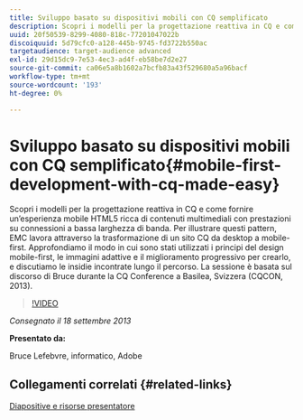 ```yaml
---
title: Sviluppo basato su dispositivi mobili con CQ semplificato
description: Scopri i modelli per la progettazione reattiva in CQ e come fornire un’esperienza mobile HTML5 ricca di contenuti multimediali con prestazioni su connessioni a bassa larghezza di banda. Per illustrare questi pattern, EMC lavora attraverso la trasformazione di un sito CQ da desktop a mobile-first. Approfondiamo il modo in cui sono stati utilizzati i principi del design mobile-first, le immagini adattive e il miglioramento progressivo per crearlo, e discutiamo le insidie incontrate lungo il percorso. La sessione è basata sul discorso di Bruce durante la CQ Conference a Basilea, Svizzera (CQCON, 2013).
uuid: 20f50539-8299-4080-818c-77201047022b
discoiquuid: 5d79cfc0-a128-445b-9745-fd3722b550ac
targetaudience: target-audience advanced
exl-id: 29d15dc9-7e53-4ec3-ad4f-eb58be7d2e27
source-git-commit: ca06e5a8b1602a7bcfb83a43f529680a5a96bacf
workflow-type: tm+mt
source-wordcount: '193'
ht-degree: 0%

---
```


# Sviluppo basato su dispositivi mobili con CQ semplificato{#mobile-first-development-with-cq-made-easy}

Scopri i modelli per la progettazione reattiva in CQ e come fornire un’esperienza mobile HTML5 ricca di contenuti multimediali con prestazioni su connessioni a bassa larghezza di banda. Per illustrare questi pattern, EMC lavora attraverso la trasformazione di un sito CQ da desktop a mobile-first. Approfondiamo il modo in cui sono stati utilizzati i principi del design mobile-first, le immagini adattive e il miglioramento progressivo per crearlo, e discutiamo le insidie incontrate lungo il percorso. La sessione è basata sul discorso di Bruce durante la CQ Conference a Basilea, Svizzera (CQCON, 2013).

>[!VIDEO](https://video.tv.adobe.com/v/19572/?quality=9)

*Consegnato il 18 settembre 2013*

**Presentato da:**

Bruce Lefebvre, informatico, Adobe

## Collegamenti correlati {#related-links}

[Diapositive e risorse presentatore](http://brucelefebvre.com/blog/2013/09/18/cq-gems-mobile-first-development/)
